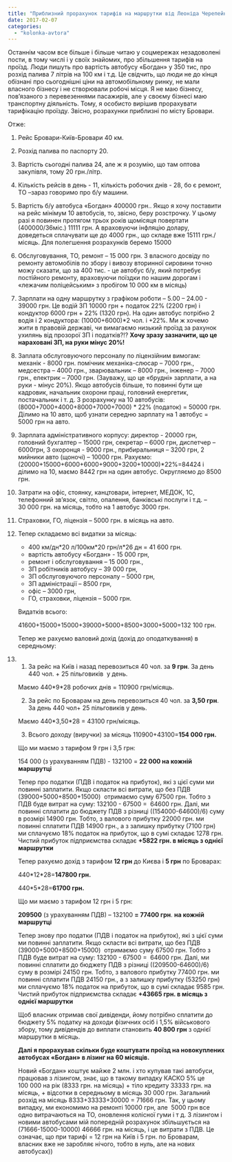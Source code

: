 ```yaml
---
title: "Приблизний прорахунок тарифів на маршрутки від Леоніда Черепейніка"
date: 2017-02-07
categories: 
  - "kolonka-avtora"
---
```


Останнім часом все більше і більше читаю у соцмережах незадоволені пости, в тому числі і у своїх знайомих, про збільшення тарифів на проїзд. Люди пишуть про вартість автобусу «Богдан» у 350 тис, про розхід палива 7 літрів на 100 км і т.д. Це свідчить, що люди не до кінця обізнані про сьогоднішні ціни на автомобільному ринку, не мали власного бізнесу і не створювали робочі місця. Я не маю бізнесу, пов’язаного з перевезеннями пасажирів, але у своєму бізнесі маю транспортну діяльність. Тому, я особисто вирішив прорахувати тарифікацію проїзду. Звісно, розрахунки приблизні по місту Бровари.

Отже:

1. Рейс Бровари-Київ-Бровари 40 км.
2. Розхід палива по паспорту 20.
3. Вартість сьогодні палива 24, але ж я розумію, що там оптова закупівля, тому 20 грн./літр.
4. Кількість рейсів в день - 11, кількість робочих днів - 28, бо є ремонт, ТО –зараз говоримо про б/у машини.
5. Вартість б/у автобуса «Богдан» 400000 грн.. Якщо я хочу поставити на рейс мінімум 10 автобусів, то, звісно, беру розстрочку. У цьому разі я повинен протягом трьох років щомісяця повертати (400000/36міс.) 11111 грн. А враховуючи інфляцію долару, доведеться сплачувати ще до 4000 грн., що складе вже 15111 грн./місяць. Для полегшення розрахунків беремо 15000
6. Обслуговування, ТО, ремонт – 15 000 грн. З власного досвіду по ремонту автомобілів по збору і вивозу вторинної сировини точно можу сказати, що за 400 тис. - це автобус б/у, який потребує постійного ремонту, враховуючи поїздки по нашим дорогам і «лежачим поліцейським» з пробігом 10 000 км в місяць)
7. Зарплати на одну маршрутку з графіком роботи – 5.00 – 24.00 - 39000 грн. Це водій ЗП 10000 грн + податок 22% (2200 грн) і кондуктор 6000 грн + 22% (1320 грн). На один автобус потрібно 2 водія і 2 кондуктора: (10000+6000)\*2 чол. і +22%. Ми ж хочемо жити в правовій державі, чи вимагаємо низький проїзд за рахунок ухилянь від прозорої ЗП і податків?!? **Хочу зразу зазначити, що це нараховані ЗП, на руки мінус 20%!**
8. Заплата обслуговуючого персоналу по ліцензійним вимогам: механік - 8000 грн. помічник механіка-слюсар – 7000 грн., медсестра – 4000 грн., зварювальник – 8000 грн., інженер – 7000 грн., електрик – 7000 грн. (Зауважу, що це «брудні» зарплати, а на руки - мінус 20%). Якщо автобусів більше, то повинні бути ще кадровик, начальник охорони праці, головний енергетик, постачальник і т. д. З розрахунку на 10 автобусів: (8000+7000+4000+8000+7000+7000) \* 22% (податок) = 50000 грн. Ділимо на 10 авто, щоб узнати середню зарплату на 1 автобус = 5000 грн на авто.
9. Зарплата адміністративного корпусу: директор - 20000 грн, головний бухгалтер – 15000 грн, секретар – 6000 грн, диспетчер – 6000грн, 3 охоронця - 9000 грн., прибиральниця – 3200 грн, 2 мийники авто (щоночі) – 10000 грн. Рахуємо: (20000+15000+6000+6000+9000+3200+10000)\*22%=84424 і ділимо на 10, маємо 8442 грн на один автобус. Округляємо до 8500 грн.
10. Затрати на офіс, стоянку, канцтовари, інтернет, МЕДОК, 1С, телефонний зв’язок, світло, опалення, банківські послуги і т.д. – 30 000 грн. на місяць, тобто на 1 автобус 3000 грн.
11. Страховки, ГО, ліцензія – 5000 грн. в місяць на авто.

1. Тепер складаємо всі видатки за місяць:
    
    - 400 км/дн\*20 л/100км\*20 грн/л\*26 дн = 41 600 грн.
    - вартість автобусу «Богдан» - 15 000 грн,
    - ремонт і обслуговування – 15 000 грн.,
    - ЗП робітників автобусу – 39 000 грн,
    - ЗП обслуговуючого персоналу – 5000 грн,
    - ЗП адміністрації – 8500 грн,
    - офіс – 3000 грн,
    - ГО, страховки, ліцензія – 5000 грн.
    
    Видатків всього:
    
    41600+15000+15000+39000+5000+8500+3000+5000=132 100 грн.
    
    Тепер же рахуємо валовий дохід (дохід до оподаткування) в середньому:

1. 1. За рейс на Київ і назад перевозиться 40 чол. за **9 грн**. За день 440 чол. + 25 пільговиків  у день.
    
    Маємо 440\*9\*28 робочих днів = 110900 грн/місяць.
    
    2. За рейс по Броварам на день перевозиться 40 чол. за **3,50 грн**. За день 440 чол+ 25 пільговиків у день.
    
    Маємо 440\*3,50\*28 = 43100 грн/місяць.
    
    3. Всього доходу (виручки) за місяць 110900+43100=**154 000 грн.**
    
    Що ми маємо з тарифом 9 грн і 3,5 грн:
    
    154 000 (з урахуванням ПДВ) - 132100 = **22 000 на кожній маршрутці**
    
    Тепер про податки (ПДВ і податок на прибуток), які з цієї суми ми повинні заплатити. Якщо скласти всі витрати, що без ПДВ (39000+5000+8500+15000)  отримаємо суму 67500 грн. Тобто з ПДВ буде витрат на суму: 132100 - 67500 =  64600 грн. Далі, ми повинні сплатити до бюджету ПДВ з різниці ((154000-64600)/6) суму в розмірі 14900 грн. Тобто, з валового прибутку 22000 грн. ми повинні сплатити ПДВ 14900 грн., а з залишку прибутку (7100 грн) ми сплачуємо 18% податок на прибуток, що в сумі складає 1278 грн. Чистий прибуток підприємства складає **+5822 грн. в місяць з однієї маршрутки**
    
    Тепер рахуємо дохід з тарифом **12 грн** до Києва і **5 грн** по Броварах:
    
    440\*12\*28=**147800 грн.**
    
    440\*5\*28=**61700 грн.**
    
    Що ми маємо з тарифом 12 грн і 5 грн:
    
    **209500** (з урахуванням ПДВ) – 132100 **\= 77400 грн**. **на кожній маршрутці**
    
    Тепер знову про податки (ПДВ і податок на прибуток), які з цієї суми ми повинні заплатити. Якщо скласти всі витрати, що без ПДВ (39000+5000+8500+15000)  отримаємо суму 67500 грн. Тобто з ПДВ буде витрат на суму: 132100 - 67500 =  64600 грн. Далі, ми повинні сплатити до бюджету ПДВ з різниці ((209500-64600)/6) суму в розмірі 24150 грн. Тобто, з валового прибутку 77400 грн. ми повинні сплатити ПДВ 24150 грн., а з залишку прибутку (53250 грн) ми сплачуємо 18% податок на прибуток, що в сумі складає 9585 грн. Чистий прибуток підприємства складає **+43665 грн. в місяць з однієї маршрутки**
    
    Щоб власник отримав свої дивіденди, йому потрібно сплатити до бюджету 5% податку на доходи фізичних осіб і 1,5% військового збору, тому дивідендів до виплати становить **40 800 грн** з однієї маршрутки в місяць.
    
    **Далі я прорахував скільки буде коштувати проїзд на новокуплених автобусах «Богдан» в лізинг на 60 місяців.**
    
    Новий «Богдан» коштує майже 2 млн. і хто купував такі автобуси, працював з лізингом, знає, що в такому випадку КАСКО 5% це 100 000 на рік (8333 грн. на місяць) + тіло кредиту 33333 грн. на місяць, + відсотки в середньому в місяць 30 000 грн. Загальний розхід на місяць 8333+33333+30000 = 71666 грн. Так, у цьому випадку, ми економимо на ремонті 10000 грн, але  5000 грн все одно витрачаються на ТО, оновлення колісної гуми і т д. З лізингом і новими автобусами мій попередній розрахунок збільшується на (71666-15000-10000) 46666 грн. на місяць, і це витрати з ПДВ. Це означає, що при тарифі = 12 грн на Київ і 5 грн. по Броварам, власник вже не заробляє нічого, тобто в нуль, але на нових автобусах))
